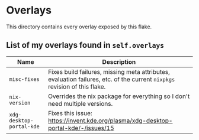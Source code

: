 # Overlays

This directory contains every overlay exposed by this flake.

## List of my overlays found in `self.overlays`

| Name | Description |
| ---- | ----------- |
| `misc-fixes` | Fixes build failures, missing meta attributes, evaluation failures, etc. of the current `nixpkgs` revision of this flake. |
| `nix-version` | Overrides the nix package for everything so I don't need multiple versions. |
| `xdg-desktop-portal-kde` | Fixes this issue: https://invent.kde.org/plasma/xdg-desktop-portal-kde/-/issues/15 |
